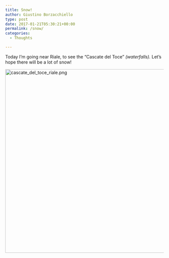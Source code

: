 ```yaml
---
title: Snow!
author: Giustino Borzacchiello
type: post
date: 2017-01-21T05:30:21+00:00
permalink: /snow/
categories:
  - Thoughts

---
```

Today I&#8217;m going near Riale, to see the &#8220;Cascate del Toce&#8221; _(waterfalls)._ Let&#8217;s hope there will be a lot of snow!

<img class="alignnone size-full wp-image-1659" src="https://i1.wp.com/giustino.blog/wp-content/uploads/2017/01/cascate_del_toce_riale.png?resize=1100%2C583&#038;ssl=1" alt="cascate_del_toce_riale.png" width="1100" height="583" srcset="https://i1.wp.com/giustino.blog/wp-content/uploads/2017/01/cascate_del_toce_riale.png?w=1297&ssl=1 1297w, https://i1.wp.com/giustino.blog/wp-content/uploads/2017/01/cascate_del_toce_riale.png?resize=300%2C159&ssl=1 300w, https://i1.wp.com/giustino.blog/wp-content/uploads/2017/01/cascate_del_toce_riale.png?resize=1024%2C542&ssl=1 1024w, https://i1.wp.com/giustino.blog/wp-content/uploads/2017/01/cascate_del_toce_riale.png?resize=1200%2C636&ssl=1 1200w" sizes="(max-width: 1100px) 100vw, 1100px" data-recalc-dims="1" /> 

&nbsp;